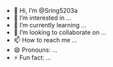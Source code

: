 - 👋 Hi, I’m @Sring5203a
- 👀 I’m interested in ...
- 🌱 I’m currently learning ...
- 💞️ I’m looking to collaborate on ...
- 📫 How to reach me ...
- 😄 Pronouns: ...
- ⚡ Fun fact: ...

<!---
Sring5203a/Sring5203a is a ✨ special ✨ repository because its `README.md` (this file) appears on your GitHub profile.
You can click the Preview link to take a look at your changes.
--->
